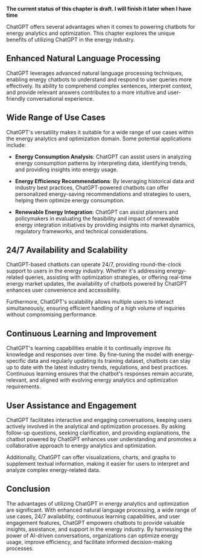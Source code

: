 **The current status of this chapter is draft. I will finish it later when I have time**

ChatGPT offers several advantages when it comes to powering chatbots for energy analytics and optimization. This chapter explores the unique benefits of utilizing ChatGPT in the energy industry.

Enhanced Natural Language Processing
------------------------------------

ChatGPT leverages advanced natural language processing techniques, enabling energy chatbots to understand and respond to user queries more effectively. Its ability to comprehend complex sentences, interpret context, and provide relevant answers contributes to a more intuitive and user-friendly conversational experience.

Wide Range of Use Cases
-----------------------

ChatGPT's versatility makes it suitable for a wide range of use cases within the energy analytics and optimization domain. Some potential applications include:

* **Energy Consumption Analysis**: ChatGPT can assist users in analyzing energy consumption patterns by interpreting data, identifying trends, and providing insights into energy usage.

* **Energy Efficiency Recommendations**: By leveraging historical data and industry best practices, ChatGPT-powered chatbots can offer personalized energy-saving recommendations and strategies to users, helping them optimize energy consumption.

* **Renewable Energy Integration**: ChatGPT can assist planners and policymakers in evaluating the feasibility and impact of renewable energy integration initiatives by providing insights into market dynamics, regulatory frameworks, and technical considerations.

24/7 Availability and Scalability
---------------------------------

ChatGPT-based chatbots can operate 24/7, providing round-the-clock support to users in the energy industry. Whether it's addressing energy-related queries, assisting with optimization strategies, or offering real-time energy market updates, the availability of chatbots powered by ChatGPT enhances user convenience and accessibility.

Furthermore, ChatGPT's scalability allows multiple users to interact simultaneously, ensuring efficient handling of a high volume of inquiries without compromising performance.

Continuous Learning and Improvement
-----------------------------------

ChatGPT's learning capabilities enable it to continually improve its knowledge and responses over time. By fine-tuning the model with energy-specific data and regularly updating its training dataset, chatbots can stay up to date with the latest industry trends, regulations, and best practices. Continuous learning ensures that the chatbot's responses remain accurate, relevant, and aligned with evolving energy analytics and optimization requirements.

User Assistance and Engagement
------------------------------

ChatGPT facilitates interactive and engaging conversations, keeping users actively involved in the analytical and optimization processes. By asking follow-up questions, seeking clarification, and providing explanations, the chatbot powered by ChatGPT enhances user understanding and promotes a collaborative approach to energy analytics and optimization.

Additionally, ChatGPT can offer visualizations, charts, and graphs to supplement textual information, making it easier for users to interpret and analyze complex energy-related data.

Conclusion
----------

The advantages of utilizing ChatGPT in energy analytics and optimization are significant. With enhanced natural language processing, a wide range of use cases, 24/7 availability, continuous learning capabilities, and user engagement features, ChatGPT empowers chatbots to provide valuable insights, assistance, and support in the energy industry. By harnessing the power of AI-driven conversations, organizations can optimize energy usage, improve efficiency, and facilitate informed decision-making processes.
